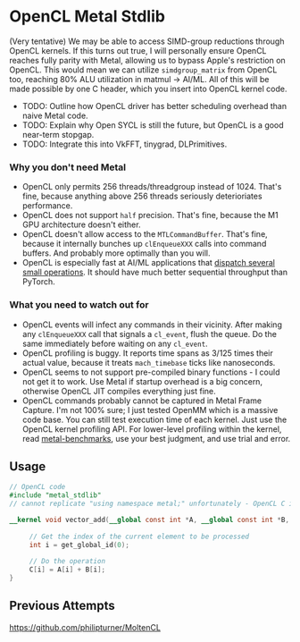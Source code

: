 # OpenCL Metal Stdlib

(Very tentative) We may be able to access SIMD-group reductions through OpenCL kernels. If this turns out true, I will personally ensure OpenCL reaches fully parity with Metal, allowing us to bypass Apple's restriction on OpenCL. This would mean we can utilize `simdgroup_matrix` from OpenCL too, reaching 80% ALU utilization in matmul -> AI/ML. All of this will be made possible by one C header, which you insert into OpenCL kernel code.
- TODO: Outline how OpenCL driver has better scheduling overhead than naive Metal code.
- TODO: Explain why Open SYCL is still the future, but OpenCL is a good near-term stopgap.
- TODO: Integrate this into VkFFT, tinygrad, DLPrimitives.

### Why you don't need Metal

- OpenCL only permits 256 threads/threadgroup instead of 1024. That's fine, because anything above 256 threads seriously deterioriates performance.
- OpenCL does not support `half` precision. That's fine, because the M1 GPU architecture doesn't either.
- OpenCL doesn't allow access to the `MTLCommandBuffer`. That's fine, because it internally bunches up `clEnqueueXXX` calls into command buffers. And probably more optimally than you will.
- OpenCL is especially fast at AI/ML applications that [dispatch several small operations](https://github.com/philipturner/metal-experiment-1). It should have much better sequential throughput than PyTorch.

### What you need to watch out for

- OpenCL events will infect any commands in their vicinity. After making any `clEnqueueXXX` call that signals a `cl_event`, flush the queue. Do the same immediately before waiting on any `cl_event`.
- OpenCL profiling is buggy. It reports time spans as 3/125 times their actual value, because it treats `mach_timebase` ticks like nanoseconds.
- OpenCL seems to not support pre-compiled binary functions - I could not get it to work. Use Metal if startup overhead is a big concern, otherwise OpenCL JIT compiles everything just fine.
- OpenCL commands probably cannot be captured in Metal Frame Capture. I'm not 100% sure; I just tested OpenMM which is a massive code base. You can still test execution time of each kernel. Just use the OpenCL kernel profiling API. For lower-level profiling within the kernel, read [metal-benchmarks](https://github.com/philipturner/metal-benchmarks), use your best judgment, and use trial and error.

## Usage

```opencl
// OpenCL code
#include "metal_stdlib"
// cannot replicate "using namespace metal;" unfortunately - OpenCL C is not C++

__kernel void vector_add(__global const int *A, __global const int *B, __global int *C) {
  
     // Get the index of the current element to be processed
     int i = get_global_id(0);
  
     // Do the operation
     C[i] = A[i] + B[i];
}
```

## Previous Attempts

https://github.com/philipturner/MoltenCL
